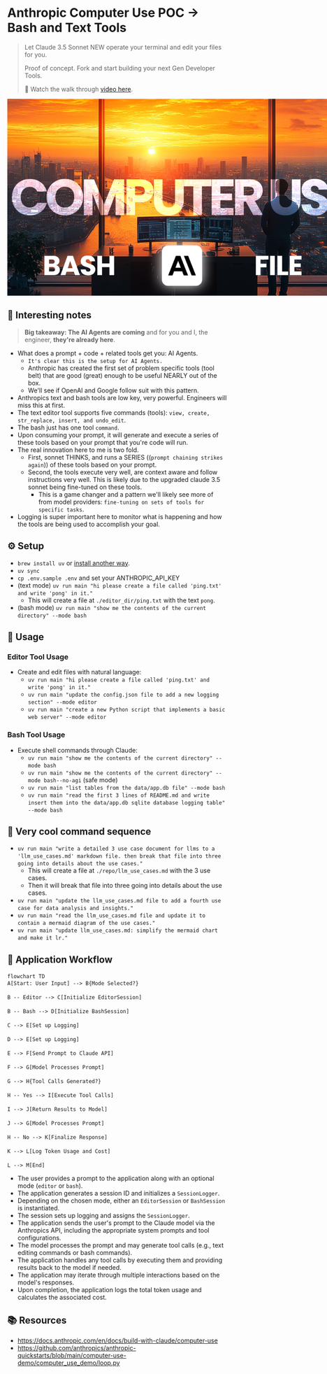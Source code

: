 # Anthropic Computer Use POC -> Bash and Text Tools
> Let Claude 3.5 Sonnet NEW operate your terminal and edit your files for you.
> 
> Proof of concept. 
> Fork and start building your next Gen Developer Tools.
>
> 🚀 Watch the walk through [video here](https://youtu.be/FxwA0DLxyrw).

<img src="./images/computer-use-thumb.png" alt="anthropic-computer-use" style="max-width: 800px;">

## 📌 Interesting notes
> **Big takeaway: The AI Agents are coming** and for you and I, the engineer, **they're already here**.

- What does a prompt + code + related tools get you: AI Agents.
  - `It's clear this is the setup for AI Agents.`
  - Anthropic has created the first set of problem specific tools (tool belt) that are good (great) enough to be useful NEARLY out of the box.
  - We'll see if OpenAI and Google follow suit with this pattern.
- Anthropics text and bash tools are low key, very powerful. Engineers will miss this at first.
- The text editor tool supports five commands (tools): `view, create, str_replace, insert, and undo_edit`.
- The bash just has one tool `command`.
- Upon consuming your prompt, it will generate and execute a series of these tools based on your prompt that you're code will run.
- The real innovation here to me is two fold.
  - First, sonnet THINKS, and runs a SERIES ((`prompt chaining strikes again`)) of these tools based on your prompt.
  - Second, the tools execute very well, are context aware and follow instructions very well. This is likely due to the upgraded claude 3.5 sonnet being fine-tuned on these tools.
    - This is a game changer and a pattern we'll likely see more of from model providers: `fine-tuning on sets of tools for specific tasks`.
- Logging is super important here to monitor what is happening and how the tools are being used to accomplish your goal.



## ⚙️ Setup
- `brew install uv` or [install another way](https://docs.astral.sh/uv/getting-started/installation/#pypi).
- `uv sync`
- `cp .env.sample .env` and set your ANTHROPIC_API_KEY
- (text mode) `uv run main "hi please create a file called 'ping.txt' and write 'pong' in it."`
  - This will create a file at `./editor_dir/ping.txt` with the text `pong`.
- (bash mode) `uv run main "show me the contents of the current directory" --mode bash`

## 🚀 Usage

### Editor Tool Usage
- Create and edit files with natural language:
  - `uv run main "hi please create a file called 'ping.txt' and write 'pong' in it."`
  - `uv run main "update the config.json file to add a new logging section" --mode editor`
  - `uv run main "create a new Python script that implements a basic web server" --mode editor`

### Bash Tool Usage  
- Execute shell commands through Claude:
  - `uv run main "show me the contents of the current directory" --mode bash`
  - `uv run main "show me the contents of the current directory" --mode bash--no-agi` (safe mode)
  - `uv run main "list tables from the data/app.db file" --mode bash`
  - `uv run main "read the first 3 lines of README.md and write insert them into the data/app.db sqlite database logging table" --mode bash` 

## 🌟 Very cool command sequence
- `uv run main "write a detailed 3 use case document for llms to a 'llm_use_cases.md' markdown file. then break that file into three going into details about the use cases."`
  - This will create a file at `./repo/llm_use_cases.md` with the 3 use cases.
  - Then it will break that file into three going into details about the use cases.
- `uv run main "update the llm_use_cases.md file to add a fourth use case for data analysis and insights."`
- `uv run main "read the llm_use_cases.md file and update it to contain a mermaid diagram of the use cases."`
- `uv run main "update llm_use_cases.md: simplify the mermaid chart and make it lr."`

## 🔄 Application Workflow

```mermaid
flowchart TD
A[Start: User Input] --> B{Mode Selected?}                                                                                     
                                                                                                                                
B -- Editor --> C[Initialize EditorSession]                                                                                    
                                                                                                                              
B -- Bash --> D[Initialize BashSession]                                                                                        
                                                                                                                              
C --> E[Set up Logging]                                                                                                        
                                                                                                                              
D --> E[Set up Logging]                                                                                                        
                                                                                                                              
E --> F[Send Prompt to Claude API]                                                                                             
                                                                                                                              
F --> G[Model Processes Prompt]                                                                                                
                                                                                                                              
G --> H{Tool Calls Generated?}                                                                                                 
                                                                                                                              
H -- Yes --> I[Execute Tool Calls]                                                                                             
                                                                                                                              
I --> J[Return Results to Model]                                                                                               
                                                                                                                              
J --> G[Model Processes Prompt]                                                                                                
                                                                                                                              
H -- No --> K[Finalize Response]                                                                                               
                                                                                                                              
K --> L[Log Token Usage and Cost]                                                                                              
                                                                                                                              
L --> M[End]        
```

- The user provides a prompt to the application along with an optional mode (`editor` or `bash`).
- The application generates a session ID and initializes a `SessionLogger`.
- Depending on the chosen mode, either an `EditorSession` or `BashSession` is instantiated.
- The session sets up logging and assigns the `SessionLogger`.
- The application sends the user's prompt to the Claude model via the Anthropics API, including the appropriate system prompts and tool configurations.
- The model processes the prompt and may generate tool calls (e.g., text editing commands or bash commands).
- The application handles any tool calls by executing them and providing results back to the model if needed.
- The application may iterate through multiple interactions based on the model's responses.
- Upon completion, the application logs the total token usage and calculates the associated cost.


## 📚 Resources                                                                                                                   
                                                                                                                              
- https://docs.anthropic.com/en/docs/build-with-claude/computer-use                                                            
- https://github.com/anthropics/anthropic-quickstarts/blob/main/computer-use-demo/computer_use_demo/loop.py   
